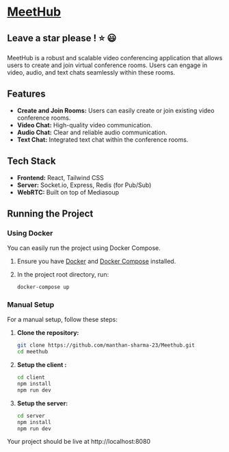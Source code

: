 # [MeetHub](https://meethub-rooms.vercel.app/)

Leave a star please ! ⭐ 😃 
---
MeetHub is a robust and scalable video conferencing application that allows users to create and join virtual conference rooms. Users can engage in video, audio, and text chats seamlessly within these rooms.

## Features

- **Create and Join Rooms:** Users can easily create or join existing video conference rooms.
- **Video Chat:** High-quality video communication.
- **Audio Chat:** Clear and reliable audio communication.
- **Text Chat:** Integrated text chat within the conference rooms.

## Tech Stack

- **Frontend:** React, Tailwind CSS
- **Server:** Socket.io, Express, Redis (for Pub/Sub)
- **WebRTC:** Built on top of Mediasoup

## Running the Project

### Using Docker

You can easily run the project using Docker Compose.

1. Ensure you have [Docker](https://www.docker.com/) and [Docker Compose](https://docs.docker.com/compose/) installed.
2. In the project root directory, run:

   ```bash
   docker-compose up
   ```

### Manual Setup 

For a manual setup, follow these steps:

1. **Clone the repository:**
   ```bash
   git clone https://github.com/manthan-sharma-23/Meethub.git
   cd meethub
   ```
2. **Setup the client :**

   ```bash
   cd client
   npm install
   npm run dev
   ```

3. **Setup the server:**

   ```bash
   cd server
   npm install
   npm run dev

   ```

Your project should be live at http://localhost:8080
